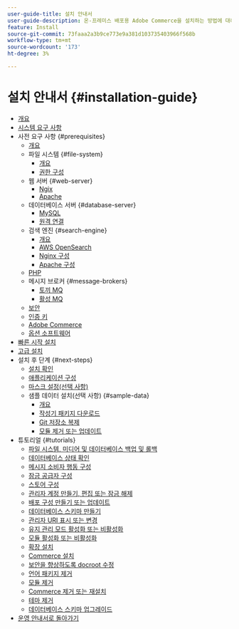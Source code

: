 ```yaml
---
user-guide-title: 설치 안내서
user-guide-description: 온-프레미스 배포용 Adobe Commerce을 설치하는 방법에 대해 알아봅니다.
feature: Install
source-git-commit: 73faaa2a3b9ce773e9a381d103735403966f568b
workflow-type: tm+mt
source-wordcount: '173'
ht-degree: 3%

---
```



# 설치 안내서 {#installation-guide}

- [개요](overview.md)
- [시스템 요구 사항](system-requirements.md)
- 사전 요구 사항 {#prerequisites}
   - [개요](prerequisites/overview.md)
   - 파일 시스템 {#file-system}
      - [개요](prerequisites/file-system/overview.md)
      - [권한 구성](prerequisites/file-system/configure-permissions.md)
   - 웹 서버 {#web-server}
      - [Ngix](prerequisites/web-server/nginx.md)
      - [Apache](prerequisites/web-server/apache.md)
   - 데이터베이스 서버 {#database-server}
      - [MySQL](prerequisites/database/mysql.md)
      - [원격 연결](prerequisites/database/mysql-remote.md)
   - 검색 엔진 {#search-engine}
      - [개요](prerequisites/search-engine/overview.md)
      - [AWS OpenSearch](prerequisites/search-engine/aws-opensearch.md)
      - [Nginx 구성](prerequisites/search-engine/configure-nginx.md)
      - [Apache 구성](prerequisites/search-engine/configure-apache.md)
   - [PHP](prerequisites/php-settings.md)
   - 메시지 브로커 {#message-brokers}
      - [토끼 MQ](prerequisites/rabbitmq.md)
      - [활성 MQ](prerequisites/activemq.md)
   - [보안](prerequisites/security.md)
   - [인증 키](prerequisites/authentication-keys.md)
   - [Adobe Commerce](prerequisites/commerce.md)
   - [옵션 소프트웨어](prerequisites/optional-software.md)
- [빠른 시작 설치](composer.md)
- [고급 설치](advanced.md)
- 설치 후 단계 {#next-steps}
   - [설치 확인](next-steps/verify.md)
   - [애플리케이션 구성](next-steps/configuration.md)
   - [마스크 설정(선택 사항)](next-steps/set-umask.md)
   - 샘플 데이터 설치(선택 사항) {#sample-data}
      - [개요](sample-data/overview.md)
      - [작성기 패키지 다운로드](sample-data/composer-packages.md)
      - [Git 저장소 복제](sample-data/git-repositories.md)
      - [모듈 제거 또는 업데이트](sample-data/remove-or-update.md)
- 튜토리얼 {#tutorials}
   - [파일 시스템, 미디어 및 데이터베이스 백업 및 롤백](tutorials/backup.md)
   - [데이터베이스 상태 확인](tutorials/database-status.md)
   - [메시지 소비자 행동 구성](tutorials/message-consumers.md)
   - [잠금 공급자 구성](tutorials/lock-provider.md)
   - [스토어 구성](tutorials/store.md)
   - [관리자 계정 만들기, 편집 또는 잠금 해제](tutorials/admin.md)
   - [배포 구성 만들기 또는 업데이트](tutorials/deployment.md)
   - [데이터베이스 스키마 만들기](tutorials/database.md)
   - [관리자 URI 표시 또는 변경](tutorials/admin-uri.md)
   - [유지 관리 모드 활성화 또는 비활성화](tutorials/maintenance-mode.md)
   - [모듈 활성화 또는 비활성화](tutorials/manage-modules.md)
   - [확장 설치](tutorials/extensions.md)
   - [Commerce 설치](tutorials/install.md)
   - [보안을 향상하도록 docroot 수정](tutorials/docroot.md)
   - [언어 패키지 제거](tutorials/language-packages.md)
   - [모듈 제거](tutorials/uninstall-modules.md)
   - [Commerce 제거 또는 재설치](tutorials/uninstall.md)
   - [테마 제거](tutorials/themes.md)
   - [데이터베이스 스키마 업그레이드](tutorials/database-upgrade.md)
- [운영 안내서로 돌아가기](https://experienceleague.adobe.com/docs/commerce-operations/operational-guides/home.html)
